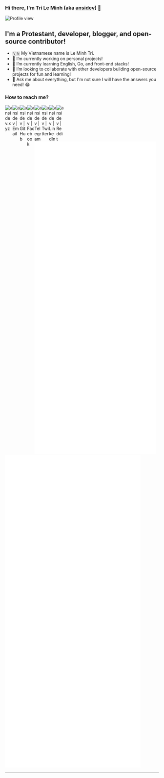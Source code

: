 ### Hi there, I'm Tri Le Minh (aka [ansidev][website]) 👋

<div>
  <img src="https://komarev.com/ghpvc/?username=ansidev" alt="Profile view" />
</div>

## I'm a Protestant, developer, blogger, and open-source contributor!
- 🇻🇳 My Vietnamese name is Le Minh Tri.
- 🔭 I’m currently working on personal projects!
- 🌱 I’m currently learning English, Go, and front-end stacks!
- 👯 I’m looking to collaborate with other developers building open-source projects for fun and learning!
- 💬 Ask me about everything, but I'm not sure I will have the answers you need! 😂

### How to reach me?

[<img align="left" width="24px" src="https://ansidev.xyz/pwa-192x192.png" alt="ansidev.xyz" />][website]
<a href="mailto:ansidev@gmail.com"><img align="left" width="24px" src="https://cdn.jsdelivr.net/npm/bootstrap-icons@1.9.1/icons/envelope-fill.svg" alt="ansidev | Email" /></a>
[<img align="left" width="24px" src="https://cdn.jsdelivr.net/npm/bootstrap-icons@1.9.1/icons/github.svg"   alt="ansidev | GitHub" />][github]
[<img align="left" width="24px" src="https://cdn.jsdelivr.net/npm/bootstrap-icons@1.9.1/icons/facebook.svg" alt="ansidev | Facebook" />][facebook]
[<img align="left" width="24px" src="https://cdn.jsdelivr.net/npm/bootstrap-icons@1.9.1/icons/telegram.svg" alt="ansidev | Telegram" />][telegram]
[<img align="left" width="24px" src="https://cdn.jsdelivr.net/npm/bootstrap-icons@1.9.1/icons/twitter.svg"  alt="ansidev | Twitter" />][twitter]
[<img align="left" width="24px" src="https://cdn.jsdelivr.net/npm/bootstrap-icons@1.9.1/icons/linkedin.svg" alt="ansidev | LinkedIn" />][linkedin]
[<img align="left" width="24px" src="https://cdn.jsdelivr.net/npm/bootstrap-icons@1.9.1/icons/reddit.svg"   alt="ansidev | Reddit" />][reddit]

<br/>
<br/>

<img src="./github_metrics_01.svg" />
<img src="./github_metrics_02.svg" />

---

[website]: https://ansidev.xyz
[email]: ansidev@gmail.com
[github]: https://github.com/ansidev
[facebook]: https://facebook.com/leminhtri.py
[telegram]: https://t.me/ansidev
[twitter]: https://twitter.com/ansidev
[linkedin]: https://www.linkedin.com/in/tri-le-minh-1b05bb51/
[reddit]: https://reddit.com/u/ansidev